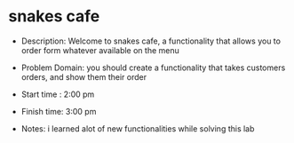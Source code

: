 # snakes cafe

* Description: Welcome to  snakes cafe, a functionality that allows you to order form whatever available on the menu

* Problem Domain: you should create a functionality that takes customers orders, and show them their order

* Start time : 2:00 pm

* Finish time: 3:00 pm

* Notes: i learned alot of new functionalities while solving this lab